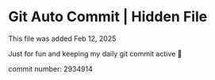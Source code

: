 # Git Auto Commit | Hidden File

This file was added Feb 12, 2025

Just for fun and keeping my daily git commit active 🤪

commit number: 2934914
